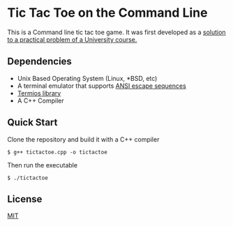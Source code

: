 # Tic Tac Toe on the Command Line

This is a Command line tic tac toe game. It was first developed as a [solution
to a practical problem of a University course.](https://github.com/mjkloeckner/CB100/blob/3db111deffcd5ec767f81682f9f9c2106e05b69a/guias/2/ej12.cpp)

## Dependencies

- Unix Based Operating System (Linux, \*BSD, etc)
- A terminal emulator that supports [ANSI escape sequences](https://en.wikipedia.org/wiki/ANSI_escape_code)
- [Termios library](https://man7.org/linux/man-pages/man3/tcsetattr.3.html)
- A C++ Compiler

## Quick Start

Clone the repository and build it with a C++ compiler

```console
$ g++ tictactoe.cpp -o tictactoe
```

Then run the executable

```console
$ ./tictactoe
```

## License

[MIT](https://opensource.org/licenses/MIT)
